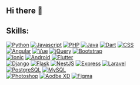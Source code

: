 ## Hi there 👋

## Skills:
[![Python](https://img.shields.io/badge/Python-3776AB?style=flat&logo=python&logoColor=white&labelColor=101010)]()
[![Javascript](https://img.shields.io/badge/JavaScript-F7DF1E?style=flat&logo=javascript&logoColor=white&labelColor=101010)]()
[![PHP](https://img.shields.io/badge/PHP-777BB4?style=flat&logo=php&logoColor=white&labelColor=101010)]()
[![Java](https://img.shields.io/badge/Java-007396?style=flat&logo=java&logoColor=white&labelColor=101010)]()
[![Dart](https://img.shields.io/badge/Dart-0175C2?style=flat&logo=dart&logoColor=white&labelColor=101010)]()
[![CSS](https://img.shields.io/badge/CSS-1572B6?style=flat&logo=css3&logoColor=white&labelColor=101010)]()
</br>
[![Angular](https://img.shields.io/badge/Angular-DD0031?style=flat&logo=angular&logoColor=white&labelColor=101010)]()
[![Vue](https://img.shields.io/badge/Vue.js-4FC08D?style=flat&logo=vue.js&logoColor=white&labelColor=101010)]()
[![jQuery](https://img.shields.io/badge/jQuery-0769AD?style=flat&logo=jquery&logoColor=white&labelColor=101010)]()
[![Bootstrap](https://img.shields.io/badge/Bootstrap-blueviolet?style=flat&logo=bootstrap&logoColor=white&labelColor=101010)]()
</br>
[![Ionic](https://img.shields.io/badge/Ionic-3880FF?style=flat&logo=ionic&logoColor=white&labelColor=101010)]()
[![Android](https://img.shields.io/badge/Android-3DDC84?style=flat&logo=android&logoColor=white&labelColor=101010)]()
[![Flutter](https://img.shields.io/badge/Flutter-02569B?style=flat&logo=flutter&logoColor=white&labelColor=101010)]()
</br>
[![Django](https://img.shields.io/badge/Django-339933?style=flat&logo=django&logoColor=white&labelColor=101010)]()
[![Flask](https://img.shields.io/badge/Flask-343434?style=flat&logo=flask&logoColor=white&labelColor=101010)]()
[![NestJS](https://img.shields.io/badge/NestJS-E0234E?style=flat&logo=nestjs&logoColor=white&labelColor=101010)]()
[![Express](https://img.shields.io/badge/Express-343434?style=flat&logo=express&logoColor=white&labelColor=101010)]()
[![Laravel](https://img.shields.io/badge/Laravel-FF2D20?style=flat&logo=laravel&logoColor=white&labelColor=101010)]()
</br>
[![PostgreSQL](https://img.shields.io/badge/PostgreSQL-336791?style=flat&logo=PostgreSQL&logoColor=white&labelColor=101010)]()
[![MySQL](https://img.shields.io/badge/MySQL-4479A1?style=flat&logo=mysql&logoColor=white&labelColor=101010)]()
</br>
[![Photoshop](https://img.shields.io/badge/Photoshop-31A8FF?style=flat&logo=adobe-photoshop&logoColor=white&labelColor=101010)]()
[![Aodbe XD](https://img.shields.io/badge/Adobe_XD-FF61F6?style=flat&logo=adobe-xd&logoColor=white&labelColor=101010)]()
[![Figma](https://img.shields.io/badge/Figma-F24E1E?style=flat&logo=figma&logoColor=white&labelColor=101010)]()
</br>

<!--
**gperedo98/gperedo98** is a ✨ _special_ ✨ repository because its `README.md` (this file) appears on your GitHub profile.

Here are some ideas to get you started:

- 🔭 I’m currently working on ...
- 🌱 I’m currently learning ...
- 👯 I’m looking to collaborate on ...
- 🤔 I’m looking for help with ...
- 💬 Ask me about ...
- 📫 How to reach me: ...
- 😄 Pronouns: ...
- ⚡ Fun fact: ...
-->
